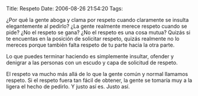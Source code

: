 Title: Respeto
Date: 2006-08-26 21:54:20
Tags: 

<p>¿Por qué la gente aboga y clama por respeto cuando claramente se insulta elegantemente al pedirlo? ¿La gente realmente merece respeto cuando se pide? ¿No el respeto se gana? ¿No el respeto es una cosa mutua? Quizás si te encuentas en la posición de solicitar respeto, quizás realmente no lo mereces porque también falta respeto de tu parte hacia la otra parte.</p>

<p>Lo que puedes terminar haciendo es simplemente insultar, ofender y denigrar a las personas con un escudo y capa de solicitud de respeto.</p>

<p>El respeto va mucho más allá de lo que la gente común y normal llamamos respeto. Si el respeto fuera tan fácil de obtener, la gente se tomaría muy a la ligera el hecho de pedirlo. Y justo así es. Justo así.</p>
